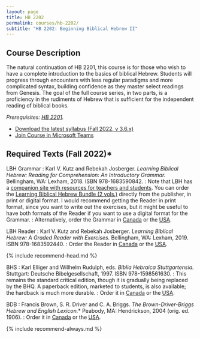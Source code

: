```yaml
---
layout: page
title: HB 2202
permalink: courses/hb-2202/
subtitle: "HB 2202: Beginning Biblical Hebrew II"
---
```


## Course Description

The natural continuation of HB 2201, this course is for those who wish
to have a complete introduction to the basics of biblical Hebrew.
Students will progress through encounters with less regular paradigms
and more complicated syntax, building confidence as they master select
readings from Genesis. The goal of the full course series, in two parts,
is a proficiency in the rudiments of Hebrew that is sufficient for the
independent reading of biblical books.

*Prerequisites: [HB 2201](../hb-2201/).*

* [Download the latest syllabus (Fall 2022, v 3.6.x)](https://github.com/danieldriver/Syllabi/raw/master/HB/HB%202202-Driver%202022.pdf)
* [Join Course in Microsoft Teams](https://teams.microsoft.com/l/team/19%3a1x4P9e9mj0Z2EW5w0V43duThPb-lijENvMnZ6l5m0tA1%40thread.tacv2/conversations?groupId=481fa184-64e3-40a1-81e3-9b39b18ac88b&tenantId=060b02ae-5775-4360-abba-e2e29cca6627)

## Required Texts (Fall 2022)*

LBH Grammar
: Karl V. Kutz and Rebekah Josberger. *Learning Biblical Hebrew: Reading for Comprehension: An Introductory Grammar.* Bellingham, WA: Lexham, 2018. ISBN 978-1683590842.
: Note that LBH has a [companion site with resources for teachers and students](http://www.learningbiblicalhebrew.com/). You can order the [Learning Biblical Hebrew Bundle (2 vols.)](https://lexhampress.com/product/177582/learning-biblical-hebrew-bundle) directly from the publisher, in print or digital format. I would recommend getting the Reader in print format, since you want to write out the exercises, but it might be useful to have both formats of the Reader if you want to use a digital format for the Grammar.
: Alternatively, order the Grammar in [Canada](https://amzn.to/3eK41UK) or the [USA](https://amzn.to/3byumDo).

LBH Reader
: Karl V. Kutz and Rebekah Josberger. *Learning Biblical Hebrew: A Graded Reader with Exercises.* Bellingham, WA: Lexham, 2019. ISBN 978-1683592440.
: Order the Reader in [Canada](https://amzn.to/3axosRq) or the [USA](https://amzn.to/3bwgSI9).


{% include recommend-head.md %}

BHS
: Karl Elliger and Willhelm Rudulph, eds. *Biblia Hebraica Stuttgartensia.* Stuttgart: Deutsche Bibelgesellschaft, 1997. ISBN 978-1598561630.
: This remains the standard critical edition, though it is gradually being replaced by the BHQ. A paperback edition, marketed to students, is also available; the hardback is much more durable.
: Order it in [Canada](https://amzn.to/2LwUtli) or the [USA](https://amzn.to/2K0sZ1L).

BDB
: Francis Brown, S. R. Driver and C. A. Briggs. *The Brown-Driver-Briggs Hebrew and English Lexicon.** Peabody, MA: Hendrickson, 2004 (orig. ed. 1906).
: Order it in [Canada](https://amzn.to/3L6EMfW) or the [USA](https://amzn.to/3BBIGdU).

{% include recommend-always.md %}

